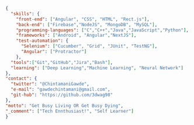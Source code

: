<!---
- 👋 Hi, I’m @3dwag98
- 👀 I’m interested in ...
- 🌱 I’m currently learning ...
- 💞️ I’m looking to collaborate on ...
- 📫 How to reach me ...
3dwag98/3dwag98 is a ✨ special ✨ repository because its `README.md` (this file) appears on your GitHub profile.
You can click the Preview link to take a look at your changes.
--->

<!--"title": "Sr. Software Engineer",--->

```json
{
  "skills": {
    "front-end": ["Angular", "CSS", "HTML", "Rect.js"],
    "back-end": ["Firebase","NodeJS", "MongoDB", "MySQL"],
    "programming-languages": ["C","C++","Java","JavaScript","Python"],
    "frameworks": ["Android", "Angular","NextJS"],
    "test-automation": {
      "Selenium": ["Cucumber", "Grid", "JUnit", "TestNG"],
      "Angular": ["Protractor"]
    },
  "tools":["Git","GitHub","Jira","Bash"],
  "learning": ["Deep Learning","Machine Learning", "Neural Network"]
},
"contact": {
  "twitter": "@ChintamaniGawde",
  "e-mail": "gawdechintamani@gmail.com",
  "git-hub": "https://github.com/3dwag98"
},
"motto": "Get Busy Living OR Get Busy Dying",
"_comment": ["Tech Ennthusiast!", "Self Learner"]
}
```
